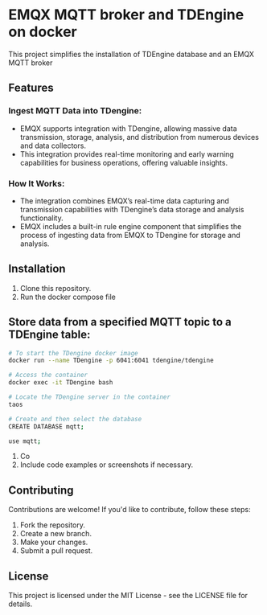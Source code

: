 # EMQX MQTT broker and TDEngine on docker

This project simplifies the installation of TDEngine database and an EMQX MQTT broker

## Features

### Ingest MQTT Data into TDengine:
- EMQX supports integration with TDengine, allowing massive data transmission, storage, analysis, and distribution from numerous devices and data collectors.
- This integration provides real-time monitoring and early warning capabilities for business operations, offering valuable insights.
### How It Works:
- The integration combines EMQX’s real-time data capturing and transmission capabilities with TDengine’s data storage and analysis functionality.
- EMQX includes a built-in rule engine component that simplifies the process of ingesting data from EMQX to TDengine for storage and analysis.


## Installation

1. Clone this repository.
2. Run the docker compose file

## Store data from a specified MQTT topic to a TDEngine table:

```bash
# To start the TDengine docker image 
docker run --name TDengine -p 6041:6041 tdengine/tdengine

# Access the container
docker exec -it TDengine bash

# Locate the TDengine server in the container
taos

# Create and then select the database
CREATE DATABASE mqtt;

use mqtt;
```

1. Co
2. Include code examples or screenshots if necessary.

## Contributing

Contributions are welcome! If you'd like to contribute, follow these steps:
1. Fork the repository.
2. Create a new branch.
3. Make your changes.
4. Submit a pull request.

## License

This project is licensed under the MIT License - see the LICENSE file for details.
